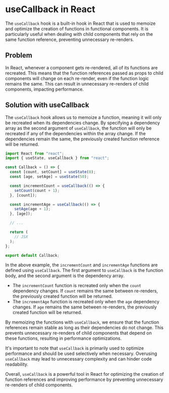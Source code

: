 # useCallback in React

The `useCallback` hook is a built-in hook in React that is used to memoize and optimize the creation of functions in functional components. It is particularly useful when dealing with child components that rely on the same function reference, preventing unnecessary re-renders.

## Problem

In React, whenever a component gets re-rendered, all of its functions are recreated. This means that the function references passed as props to child components will change on each re-render, even if the function logic remains the same. This can result in unnecessary re-renders of child components, impacting performance.

## Solution with useCallback

The `useCallback` hook allows us to memoize a function, meaning it will only be recreated when its dependencies change. By specifying a dependency array as the second argument of `useCallback`, the function will only be recreated if any of the dependencies within the array change. If the dependencies remain the same, the previously created function reference will be returned.

```javascript
import React from "react";
import { useState, useCallback } from "react";

const Callback = () => {
  const [count, setCount] = useState(0);
  const [age, setAge] = useState(50);

  const incrementCount = useCallback(() => {
    setCount(count + 1);
  }, [count]);

  const incrementAge = useCallback(() => {
    setAge(age + 1);
  }, [age]);

  // ...

  return (
    // JSX
  );
};

export default Callback;
```

In the above example, the `incrementCount` and `incrementAge` functions are defined using `useCallback`. The first argument to `useCallback` is the function body, and the second argument is the dependency array.

- The `incrementCount` function is recreated only when the `count` dependency changes. If `count` remains the same between re-renders, the previously created function will be returned.
- The `incrementAge` function is recreated only when the `age` dependency changes. If `age` remains the same between re-renders, the previously created function will be returned.

By memoizing the functions with `useCallback`, we ensure that the function references remain stable as long as their dependencies do not change. This prevents unnecessary re-renders of child components that depend on these functions, resulting in performance optimizations.

It's important to note that `useCallback` is primarily used to optimize performance and should be used selectively when necessary. Overusing `useCallback` may lead to unnecessary complexity and can hinder code readability.

Overall, `useCallback` is a powerful tool in React for optimizing the creation of function references and improving performance by preventing unnecessary re-renders of child components.
